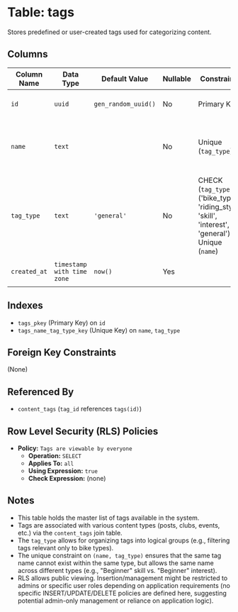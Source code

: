 # Table: tags

Stores predefined or user-created tags used for categorizing content.

## Columns

| Column Name | Data Type                | Default Value | Nullable | Constraints                                                                                   | Description                                                                 |
|-------------|--------------------------|---------------|----------|-----------------------------------------------------------------------------------------------|-----------------------------------------------------------------------------|
| `id`        | `uuid`                   | `gen_random_uuid()` | No       | Primary Key                                                                                   | Unique identifier for the tag.                                              |
| `name`      | `text`                   |               | No       | Unique (`tag_type`)                                                                           | The name of the tag (e.g., "Cruiser", "Touring", "Maintenance Tip").        |
| `tag_type`  | `text`                   | `'general'`   | No       | CHECK (`tag_type` IN ('bike_type', 'riding_style', 'skill', 'interest', 'general')), Unique (`name`) | The category or type of the tag, helping to group related tags.             |
| `created_at`| `timestamp with time zone` | `now()`       | Yes      |                                                                                               | Timestamp when the tag was created.                                         |

## Indexes

- `tags_pkey` (Primary Key) on `id`
- `tags_name_tag_type_key` (Unique Key) on `name`, `tag_type`

## Foreign Key Constraints

(None)

## Referenced By

- `content_tags` (`tag_id` references `tags(id)`)

## Row Level Security (RLS) Policies

- **Policy:** `Tags are viewable by everyone`
  - **Operation:** `SELECT`
  - **Applies To:** `all`
  - **Using Expression:** `true`
  - **Check Expression:** (none)

## Notes

- This table holds the master list of tags available in the system.
- Tags are associated with various content types (posts, clubs, events, etc.) via the `content_tags` join table.
- The `tag_type` allows for organizing tags into logical groups (e.g., filtering tags relevant only to bike types).
- The unique constraint on `(name, tag_type)` ensures that the same tag name cannot exist within the same type, but allows the same name across different types (e.g., "Beginner" skill vs. "Beginner" interest).
- RLS allows public viewing. Insertion/management might be restricted to admins or specific user roles depending on application requirements (no specific INSERT/UPDATE/DELETE policies are defined here, suggesting potential admin-only management or reliance on application logic).
